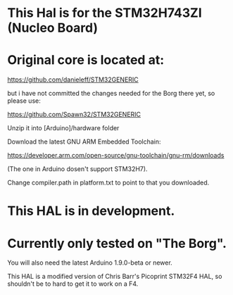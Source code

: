 
# This Hal is for the STM32H743ZI (Nucleo Board)
# Original core is located at:

https://github.com/danieleff/STM32GENERIC

but i have not committed the changes needed for the Borg there yet, so please use:

https://github.com/Spawn32/STM32GENERIC

Unzip it into [Arduino]/hardware folder


Download the latest GNU ARM Embedded Toolchain:

https://developer.arm.com/open-source/gnu-toolchain/gnu-rm/downloads

(The one in Arduino dosen't support STM32H7).

Change compiler.path in platform.txt to point to that you downloaded.

# This HAL is in development.
# Currently only tested on "The Borg".

You will also need the latest Arduino 1.9.0-beta or newer.

This HAL is a modified version of Chris Barr's Picoprint STM32F4 HAL, so shouldn't be to hard to get it to work on a F4.

